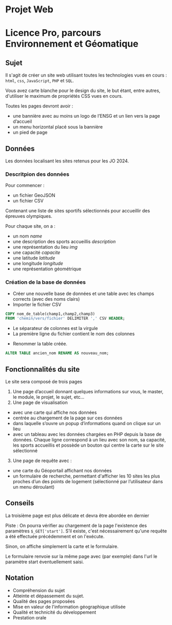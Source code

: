 # Projet Web

Licence Pro, parcours Environnement et Géomatique
======================

## Sujet

Il s'agit de créer un site web utilisant toutes les technologies vues en cours : `html`, `css`, `JavaScript`, `PHP` et `SQL`.

Vous avez carte blanche pour le design du site, le but étant, entre autres, d'utiliser le maximum de propriétés CSS
vues en cours.

Toutes les pages devront avoir :
* une bannière avec au moins un logo de l’ENSG et un lien vers la page d’accueil
* un menu horizontal placé sous la bannière
* un pied de page

## Données

Les données localisant les sites retenus pour les JO 2024.

### Descritpion des données

Pour commencer :

- un fichier GeoJSON
- un fichier CSV

Contenant une liste de sites sportifs sélectionnés pour accueillir des épreuves olympiques.

Pour chaque site, on a :

- un nom _name_
- une description des sports accueillis _description_
- une représentation du lieu _img_
- une capacité _capacite_
- une latitude _latitude_
- une longitude _longitude_
- une représentation géométrique

### Création de la base de données

* Créer une nouvelle base de données et une table avec les champs corrects (avec des noms clairs)
* Importer le fichier CSV
```sql
COPY nom_de_table(champ1,champ2,champ3)
FROM 'chemin/vers/fichier' DELIMITER ',' CSV HEADER;
```
  - Le séparateur de colonnes est la virgule
  - La première ligne du fichier contient le nom des colonnes
* Renommer la table créée.
```sql
ALTER TABLE ancien_nom RENAME AS nouveau_nom;
```

## Fonctionnalités du site

Le site sera composé de trois pages
1. Une page d’accueil donnant quelques informations sur vous, le master, le module, le projet, le sujet, etc...
2. Une page de visualisation
  - avec une carte qui affiche nos données
  - centrée au chargement de la page sur ces données
  - dans laquelle s’ouvre un popup d’informations quand on clique sur un lieu
  - avec un tableau avec les données chargées en PHP depuis la base de données. Chaque ligne correspond à un lieu avec son nom, sa capacité, les sports accueillis et possède un bouton qui centre la carte sur le site sélectionné
3. Une page de requête avec :
  - une carte du Géoportail affichant nos données
  - un formulaire de recherche, permettant d'afficher les 10 sites les plus proches d’un des points de logement (sélectionné par l’utilisateur dans un menu déroulant)

## Conseils

La troisième page est plus délicate et devra être abordée en dernier

Piste : On pourra vérifier au chargement de la page l'existence des paramètres `$_GET['start']`. S’il existe, c'est nécessairement qu'une requête a été effectuée précédemment et on l'exécute.

Sinon, on affiche simplement la carte et le formulaire.

Le formulaire renvoie sur la même page avec (par exemple) dans l'url le paramètre start éventuellement saisi.


## Notation

- Compréhension du sujet
- Atteinte et dépassement du sujet.
- Qualité des pages proposées
- Mise en valeur de l'information géographique utilisée
- Qualité et technicité du développement
- Prestation orale
